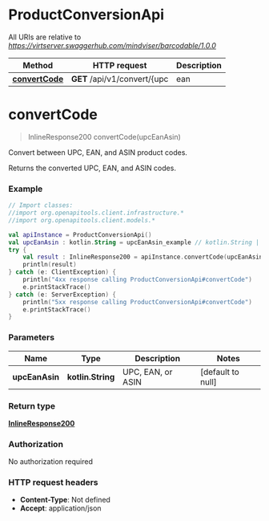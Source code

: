 # ProductConversionApi

All URIs are relative to *https://virtserver.swaggerhub.com/mindviser/barcodable/1.0.0*

Method | HTTP request | Description
------------- | ------------- | -------------
[**convertCode**](ProductConversionApi.md#convertCode) | **GET** /api/v1/convert/{upc | ean | asin} | Convert between UPC, EAN, and ASIN product codes.


<a name="convertCode"></a>
# **convertCode**
> InlineResponse200 convertCode(upcEanAsin)

Convert between UPC, EAN, and ASIN product codes.

Returns the converted UPC, EAN, and ASIN codes.

### Example
```kotlin
// Import classes:
//import org.openapitools.client.infrastructure.*
//import org.openapitools.client.models.*

val apiInstance = ProductConversionApi()
val upcEanAsin : kotlin.String = upcEanAsin_example // kotlin.String | UPC, EAN, or ASIN
try {
    val result : InlineResponse200 = apiInstance.convertCode(upcEanAsin)
    println(result)
} catch (e: ClientException) {
    println("4xx response calling ProductConversionApi#convertCode")
    e.printStackTrace()
} catch (e: ServerException) {
    println("5xx response calling ProductConversionApi#convertCode")
    e.printStackTrace()
}
```

### Parameters

Name | Type | Description  | Notes
------------- | ------------- | ------------- | -------------
 **upcEanAsin** | **kotlin.String**| UPC, EAN, or ASIN | [default to null]

### Return type

[**InlineResponse200**](InlineResponse200.md)

### Authorization

No authorization required

### HTTP request headers

 - **Content-Type**: Not defined
 - **Accept**: application/json

